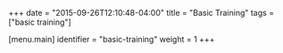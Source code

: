 +++
date = "2015-09-26T12:10:48-04:00"
title = "Basic Training"
tags = ["basic training"]

[menu.main]
  identifier = "basic-training"
  weight = 1
+++
